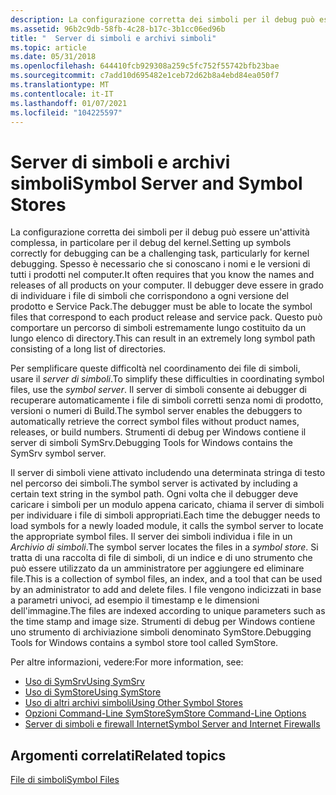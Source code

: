 ```yaml
---
description: La configurazione corretta dei simboli per il debug può essere un'attività complessa, in particolare per il debug del kernel.
ms.assetid: 96b2c9db-58fb-4c28-b17c-3b1cc06ed96b
title: "  Server di simboli e archivi simboli"
ms.topic: article
ms.date: 05/31/2018
ms.openlocfilehash: 644410fcb929308a259c5fc752f55742bfb23bae
ms.sourcegitcommit: c7add10d695482e1ceb72d62b8a4ebd84ea050f7
ms.translationtype: MT
ms.contentlocale: it-IT
ms.lasthandoff: 01/07/2021
ms.locfileid: "104225597"
---
```

# <a name="symbol-server-and-symbol-stores"></a><span data-ttu-id="65c04-103">  Server di simboli e archivi simboli</span><span class="sxs-lookup"><span data-stu-id="65c04-103">Symbol Server and Symbol Stores</span></span>

<span data-ttu-id="65c04-104">La configurazione corretta dei simboli per il debug può essere un'attività complessa, in particolare per il debug del kernel.</span><span class="sxs-lookup"><span data-stu-id="65c04-104">Setting up symbols correctly for debugging can be a challenging task, particularly for kernel debugging.</span></span> <span data-ttu-id="65c04-105">Spesso è necessario che si conoscano i nomi e le versioni di tutti i prodotti nel computer.</span><span class="sxs-lookup"><span data-stu-id="65c04-105">It often requires that you know the names and releases of all products on your computer.</span></span> <span data-ttu-id="65c04-106">Il debugger deve essere in grado di individuare i file di simboli che corrispondono a ogni versione del prodotto e Service Pack.</span><span class="sxs-lookup"><span data-stu-id="65c04-106">The debugger must be able to locate the symbol files that correspond to each product release and service pack.</span></span> <span data-ttu-id="65c04-107">Questo può comportare un percorso di simboli estremamente lungo costituito da un lungo elenco di directory.</span><span class="sxs-lookup"><span data-stu-id="65c04-107">This can result in an extremely long symbol path consisting of a long list of directories.</span></span>

<span data-ttu-id="65c04-108">Per semplificare queste difficoltà nel coordinamento dei file di simboli, usare il *server di simboli*.</span><span class="sxs-lookup"><span data-stu-id="65c04-108">To simplify these difficulties in coordinating symbol files, use the *symbol server*.</span></span> <span data-ttu-id="65c04-109">Il server di simboli consente ai debugger di recuperare automaticamente i file di simboli corretti senza nomi di prodotto, versioni o numeri di Build.</span><span class="sxs-lookup"><span data-stu-id="65c04-109">The symbol server enables the debuggers to automatically retrieve the correct symbol files without product names, releases, or build numbers.</span></span> <span data-ttu-id="65c04-110">Strumenti di debug per Windows contiene il server di simboli SymSrv.</span><span class="sxs-lookup"><span data-stu-id="65c04-110">Debugging Tools for Windows contains the SymSrv symbol server.</span></span>

<span data-ttu-id="65c04-111">Il server di simboli viene attivato includendo una determinata stringa di testo nel percorso dei simboli.</span><span class="sxs-lookup"><span data-stu-id="65c04-111">The symbol server is activated by including a certain text string in the symbol path.</span></span> <span data-ttu-id="65c04-112">Ogni volta che il debugger deve caricare i simboli per un modulo appena caricato, chiama il server di simboli per individuare i file di simboli appropriati.</span><span class="sxs-lookup"><span data-stu-id="65c04-112">Each time the debugger needs to load symbols for a newly loaded module, it calls the symbol server to locate the appropriate symbol files.</span></span> <span data-ttu-id="65c04-113">Il server dei simboli individua i file in un *Archivio di simboli*.</span><span class="sxs-lookup"><span data-stu-id="65c04-113">The symbol server locates the files in a *symbol store*.</span></span> <span data-ttu-id="65c04-114">Si tratta di una raccolta di file di simboli, di un indice e di uno strumento che può essere utilizzato da un amministratore per aggiungere ed eliminare file.</span><span class="sxs-lookup"><span data-stu-id="65c04-114">This is a collection of symbol files, an index, and a tool that can be used by an administrator to add and delete files.</span></span> <span data-ttu-id="65c04-115">I file vengono indicizzati in base a parametri univoci, ad esempio il timestamp e le dimensioni dell'immagine.</span><span class="sxs-lookup"><span data-stu-id="65c04-115">The files are indexed according to unique parameters such as the time stamp and image size.</span></span> <span data-ttu-id="65c04-116">Strumenti di debug per Windows contiene uno strumento di archiviazione simboli denominato SymStore.</span><span class="sxs-lookup"><span data-stu-id="65c04-116">Debugging Tools for Windows contains a symbol store tool called SymStore.</span></span>

<span data-ttu-id="65c04-117">Per altre informazioni, vedere:</span><span class="sxs-lookup"><span data-stu-id="65c04-117">For more information, see:</span></span>

-   [<span data-ttu-id="65c04-118">Uso di SymSrv</span><span class="sxs-lookup"><span data-stu-id="65c04-118">Using SymSrv</span></span>](using-symsrv.md)
-   [<span data-ttu-id="65c04-119">Uso di SymStore</span><span class="sxs-lookup"><span data-stu-id="65c04-119">Using SymStore</span></span>](using-symstore.md)
-   [<span data-ttu-id="65c04-120">Uso di altri archivi simboli</span><span class="sxs-lookup"><span data-stu-id="65c04-120">Using Other Symbol Stores</span></span>](using-other-symbol-stores.md)
-   [<span data-ttu-id="65c04-121">Opzioni Command-Line SymStore</span><span class="sxs-lookup"><span data-stu-id="65c04-121">SymStore Command-Line Options</span></span>](symstore-command-line-options.md)
-   [<span data-ttu-id="65c04-122">Server di simboli e firewall Internet</span><span class="sxs-lookup"><span data-stu-id="65c04-122">Symbol Server and Internet Firewalls</span></span>](symbol-servers-and-internet-firewalls.md)

## <a name="related-topics"></a><span data-ttu-id="65c04-123">Argomenti correlati</span><span class="sxs-lookup"><span data-stu-id="65c04-123">Related topics</span></span>

<dl> <dt>

[<span data-ttu-id="65c04-124">File di simboli</span><span class="sxs-lookup"><span data-stu-id="65c04-124">Symbol Files</span></span>](symbol-files.md)
</dt> </dl>

 

 



